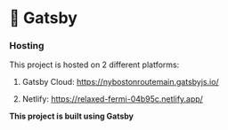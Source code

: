 # 🚀 Gatsby

### Hosting

This project is hosted on 2 different platforms: 

1. Gatsby Cloud: https://nybostonroutemain.gatsbyjs.io/

2. Netlify: https://relaxed-fermi-04b95c.netlify.app/


 **This project is built using Gatsby**

